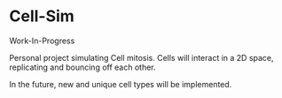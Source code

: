 # Cell-Sim

Work-In-Progress

Personal project simulating Cell mitosis. 
Cells will interact in a 2D space, replicating and bouncing off each other.

In the future, new and unique cell types will be implemented.
